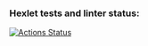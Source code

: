 ### Hexlet tests and linter status:
[![Actions Status](https://github.com/LexAeterna731/php-project-57/workflows/hexlet-check/badge.svg)](https://github.com/LexAeterna731/php-project-57/actions)